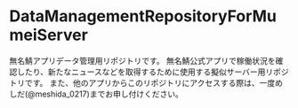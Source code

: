 # DataManagementRepositoryForMumeiServer
無名鯖アプリデータ管理用リポジトリです。
無名鯖公式アプリで稼働状況を確認したり、新たなニュースなどを取得するために使用する擬似サーバー用リポジトリです。
また、他のアプリからこのリポジトリにアクセスする際は、一度めしだ(@meshida_0217)までお申し付けください。